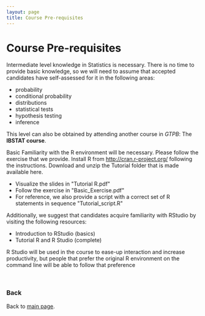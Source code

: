 ```yaml
---
layout: page
title: Course Pre-requisites
---
```


# Course Pre-requisites

Intermediate level knowledge in Statistics is necessary. There is no time to provide basic knowledge, so we will need to assume that accepted candidates have self-assessed for it in the following areas:
- probability
- conditional probability
- distributions
- statistical tests
- hypothesis testing
- inference

This level can also be obtained by attending another course in *GTPB*: The **IBSTAT course**.

Basic Familiarity with the R environment will be necessary. Please follow the exercise that we provide.
Install R from http://cran.r-project.org/ following the instructions.
Download and unzip the Tutorial folder that is made available here.


- Visualize the slides in "Tutorial R.pdf"
- Follow the exercise in "Basic_Exercise.pdf"
- For reference, we also provide a script with a correct set of R statements in sequence "Tutorial_script.R"

Additionally, we suggest that candidates acquire familiarity with RStudio by visiting the following resources:

- Introduction to RStudio (basics)
- Tutorial R and R Studio (complete)

R Studio will be used in the course to ease-up interaction and increase productivity, but people that prefer the original R environment on the command line will be able to follow that preference

<br/>

### Back

Back to [main page](../index.md).
